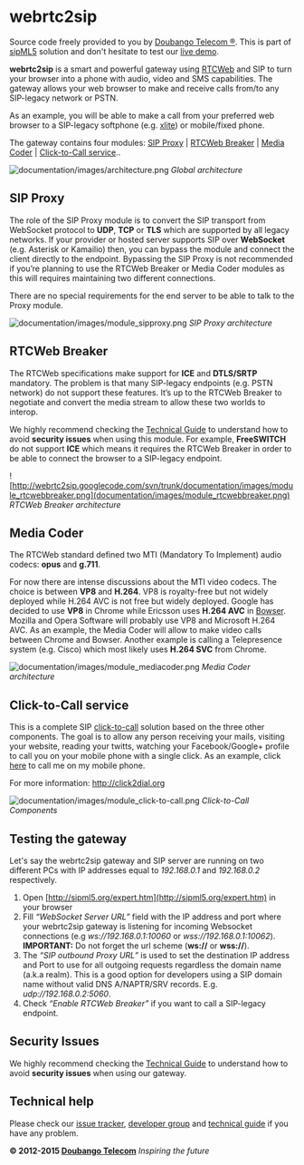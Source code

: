 # webrtc2sip

Source code freely provided to you by [Doubango Telecom ®](https://doubango.org).
This is part of [sipML5](http://code.google.com/p/sipml5/) solution and don't hesitate to test our [live demo](http://sipml5.org/).

**webrtc2sip** is a smart and powerful gateway using [RTCWeb](http://en.wikipedia.org/wiki/WebRTC) and SIP to turn your browser into a phone with audio, video and SMS capabilities. The gateway allows your web browser to make and receive calls from/to any SIP-legacy network or PSTN.

As an example, you will be able to make a call from your preferred web browser to a SIP-legacy softphone (e.g. [xlite](http://www.counterpath.com/x-lite.html)) or mobile/fixed phone.

The gateway contains four modules: [SIP Proxy](#SIP_Proxy.md) | [RTCWeb Breaker](#RTCWeb_Breaker.md) | [Media Coder](#Media_Coder.md) | [Click-to-Call service](#Click-to-Call_service.md)..

![documentation/images/architecture.png](documentation/images/architecture.png)
_Global architecture_

## SIP Proxy

The role of the SIP Proxy module is to convert the SIP transport from WebSocket protocol to **UDP**, **TCP** or **TLS** which are supported by all legacy networks. If your provider or hosted server supports SIP over **WebSocket** (e.g. Asterisk or Kamailio) then, you can bypass the module and connect the client directly to the endpoint.
Bypassing the SIP Proxy is not recommended if you’re planning to use the RTCWeb Breaker or Media Coder modules as this will requires maintaining two different connections.

There are no special requirements for the end server to be able to talk to the Proxy module.

![documentation/images/module_sipproxy.png](documentation/images/module_sipproxy.png)
_SIP Proxy architecture_

## RTCWeb Breaker

The RTCWeb specifications make support for **ICE** and **DTLS/SRTP** mandatory. The problem is that many SIP-legacy endpoints (e.g. PSTN network) do not support these features.
It’s up to the RTCWeb Breaker to negotiate and convert the media stream to allow these two worlds to interop.

We highly recommend checking the [Technical Guide](http://webrtc2sip.org/technical-guide-1.0.pdf) to understand how to avoid **security issues** when using this module.
For example, **FreeSWITCH** do not support **ICE** which means it requires the RTCWeb Breaker in order to be able to connect the browser to a SIP-legacy endpoint.

![http://webrtc2sip.googlecode.com/svn/trunk/documentation/images/module_rtcwebbreaker.png](documentation/images/module_rtcwebbreaker.png)
_RTCWeb Breaker architecture_

## Media Coder

The RTCWeb standard defined two MTI (Mandatory To Implement) audio codecs: **opus** and **g.711**.

For now there are intense discussions about the MTI video codecs. The choice is between **VP8** and **H.264**. VP8 is royalty-free but not widely deployed while H.264 AVC is not free but widely deployed.
Google has decided to use **VP8** in Chrome while Ericsson uses **H.264 AVC** in [Bowser](https://labs.ericsson.com/apps/bowser). Mozilla and Opera Software will probably use VP8 and Microsoft H.264 AVC. As an example, the Media Coder will allow to make video calls between Chrome and Bowser.
Another example is calling a Telepresence system (e.g. Cisco) which most likely uses **H.264 SVC** from Chrome.

![documentation/images/module_mediacoder.png](documentation/images/module_mediacoder.png)
_Media Coder architecture_

## Click-to-Call service

This is a complete SIP [click-to-call](http://en.wikipedia.org/wiki/Click-to-call) solution based on the three other components. The goal is to allow any person receiving your mails, visiting your website, reading your twitts, watching your Facebook/Google+ profile to call you on your mobile phone with a single click. As an example, click [here](http://click2dial.org/u/ZGlvcG1hbWFkb3VAZG91YmFuZ28ub3Jn) to call me on my mobile phone.

For more information: <http://click2dial.org>

![documentation/images/module_click-to-call.png](documentation/images/module_click-to-call.png)
_Click-to-Call Components_

## Testing the gateway

Let's say the webrtc2sip gateway and SIP server are running on two different PCs with IP addresses equal to _192.168.0.1_ and _192.168.0.2_ respectively.

  1. Open [http://sipml5.org/expert.htm](http://sipml5.org/expert.htm) in your browser
  2. Fill _“WebSocket Server URL”_ field with the IP address and port where your webrtc2sip gateway is listening for incoming Websocket connections (e.g _ws://192.168.0.1:10060_ or _wss://192.168.0.1:10062_). **IMPORTANT:** Do not forget the url scheme (**ws://** or **wss://**).
  3. The _“SIP outbound Proxy URL”_ is used to set the destination IP address and Port to use for all outgoing requests regardless the domain name (a.k.a realm). This is a good option for developers using a SIP domain name without valid DNS A/NAPTR/SRV records. E.g. _udp://192.168.0.2:5060_.
  4. Check _“Enable RTCWeb Breaker”_ if you want to call a SIP-legacy endpoint.

## Security Issues

We highly recommend checking the [Technical Guide](http://webrtc2sip.org/technical-guide-1.0.pdf) to understand how to avoid **security issues** when using our gateway.

## Technical help

Please check our [issue tracker](https://github.com/DoubangoTelecom/webrtc2sip/issues), [developer group](https://groups.google.com/group/doubango) and [technical guide](http://webrtc2sip.org/technical-guide-1.0.pdf) if you have any problem.

**© 2012-2015 [Doubango Telecom](https://doubango.org)**
_Inspiring the future_
